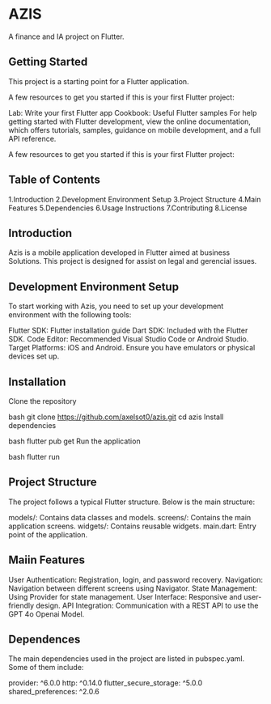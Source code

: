 # AZIS

A finance and IA project on Flutter.

## Getting Started

This project is a starting point for a Flutter application.

A few resources to get you started if this is your first Flutter project:

Lab: Write your first Flutter app
Cookbook: Useful Flutter samples
For help getting started with Flutter development, view the
online documentation, which offers tutorials,
samples, guidance on mobile development, and a full API reference.

A few resources to get you started if this is your first Flutter project:

## Table of Contents
1.Introduction
2.Development Environment Setup
3.Project Structure
4.Main Features
5.Dependencies
6.Usage Instructions
7.Contributing
8.License

## Introduction
Azis is a mobile application developed in Flutter aimed at business Solutions. 
This project is designed for assist on legal and gerencial issues.

## Development Environment Setup

To start working with Azis, you need to set up your development environment with the following tools:

Flutter SDK: Flutter installation guide
Dart SDK: Included with the Flutter SDK.
Code Editor: Recommended Visual Studio Code or Android Studio.
Target Platforms: iOS and Android. Ensure you have emulators or physical devices set up.

## Installation
Clone the repository

bash
git clone https://github.com/axelsot0/azis.git
cd azis
Install dependencies

bash
flutter pub get
Run the application

bash
flutter run

## Project Structure
The project follows a typical Flutter structure. Below is the main structure:


models/: Contains data classes and models.
screens/: Contains the main application screens.
widgets/: Contains reusable widgets.
main.dart: Entry point of the application.

## Maiin Features
User Authentication: Registration, login, and password recovery.
Navigation: Navigation between different screens using Navigator.
State Management: Using Provider for state management.
User Interface: Responsive and user-friendly design.
API Integration: Communication with a REST API to use the GPT 4o Openai Model.

## Dependences
The main dependencies used in the project are listed in pubspec.yaml. Some of them include:

provider: ^6.0.0
http: ^0.14.0
flutter_secure_storage: ^5.0.0
shared_preferences: ^2.0.6
